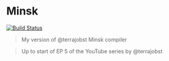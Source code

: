 # Minsk

[![Build Status](https://nascon.visualstudio.com/Minsk/_apis/build/status/fr3gu.minsk?branchName=master)](https://nascon.visualstudio.com/Minsk/_build/latest?definitionId=3&branchName=master)

> My version of @terrajobst Minsk compiler

> Up to start of EP 5 of the YouTube series by @terrajobst
